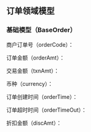 ## 订单领域模型

### 基础模型（BaseOrder）

商户订单号（orderCode）：

订单金额（orderAmt）：

交易金额（txnAmt）：

币种（currency）：

订单创建时间（orderTime）：

订单超时时间（orderTimeOut）：

折扣金额（discAmt）：

